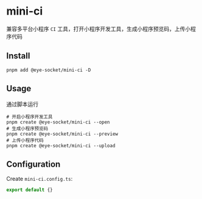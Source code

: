 # mini-ci

兼容多平台小程序 `CI` 工具，打开小程序开发工具，生成小程序预览码，上传小程序代码

## Install

```shell
pnpm add @eye-socket/mini-ci -D
```

## Usage

通过脚本运行

```shell
# 开启小程序开发工具
pnpm create @eye-socket/mini-ci --open
# 生成小程序预览码
pnpm create @eye-socket/mini-ci --preview
# 上传小程序代码
pnpm create @eye-socket/mini-ci --upload
```

## Configuration

Create `mini-ci.config.ts`:

```ts
export default {}
```
